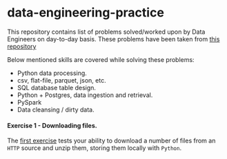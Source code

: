 # data-engineering-practice

This repository contains list of problems solved/worked upon by Data Engineers on day-to-day basis. These problems have been taken from [this repository](https://github.com/danielbeach/data-engineering-practice)

Below mentioned skills are covered while solving these problems:

- Python data processing.
- csv, flat-file, parquet, json, etc.
- SQL database table design.
- Python + Postgres, data ingestion and retrieval.
- PySpark
- Data cleansing / dirty data.

#### Exercise 1 - Downloading files.

The [first exercise](https://github.com/dp9289/data-engineering-practice/tree/main/01_downloading_files_with_python) tests your ability to download a number of files from an `HTTP` source and unzip them, storing them locally with `Python`.
